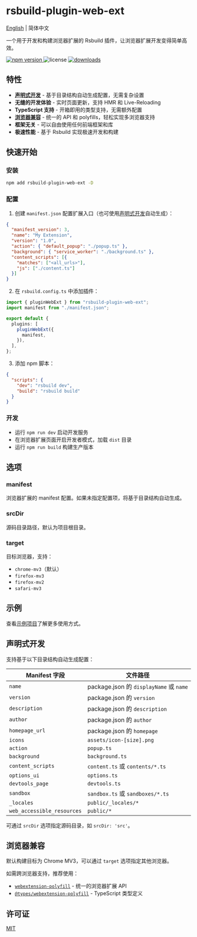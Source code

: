 # rsbuild-plugin-web-ext

[English](./README.md) | 简体中文

一个用于开发和构建浏览器扩展的 Rsbuild 插件，让浏览器扩展开发变得简单高效。

<p>
  <a href="https://npmjs.com/package/rsbuild-plugin-web-ext">
   <img src="https://img.shields.io/npm/v/rsbuild-plugin-web-ext?style=flat-square&colorA=564341&colorB=EDED91" alt="npm version" />
  </a>
  <img src="https://img.shields.io/badge/License-MIT-blue.svg?style=flat-square&colorA=564341&colorB=EDED91" alt="license" />
  <a href="https://npmcharts.com/compare/rsbuild-plugin-web-ext?minimal=true"><img src="https://img.shields.io/npm/dm/rsbuild-plugin-web-ext.svg?style=flat-square&colorA=564341&colorB=EDED91" alt="downloads" /></a>
</p>

## 特性

- **[声明式开发](#declarative-development)** - 基于目录结构自动生成配置，无需复杂设置
- **无缝的开发体验** - 实时页面更新，支持 HMR 和 Live-Reloading
- **TypeScript 支持** - 开箱即用的类型支持，无需额外配置
- **[浏览器兼容](#browser-compatibility)** - 统一的 API 和 polyfills，轻松实现多浏览器支持
- **框架无关** - 可以自由使用任何前端框架和库
- **极速性能** - 基于 Rsbuild 实现极速开发和构建

## 快速开始

### 安装

```bash
npm add rsbuild-plugin-web-ext -D
```

### 配置

1. 创建 `manifest.json` 配置扩展入口（也可使用[声明式开发](#declarative-development)自动生成）：

```json
{
  "manifest_version": 3,
  "name": "My Extension",
  "version": "1.0",
  "action": { "default_popup": "./popup.ts" },
  "background": { "service_worker": "./background.ts" },
  "content_scripts": [{ 
    "matches": ["<all_urls>"], 
    "js": ["./content.ts"] 
  }]
}
```

2. 在 `rsbuild.config.ts` 中添加插件：

```ts
import { pluginWebExt } from "rsbuild-plugin-web-ext";
import manifest from "./manifest.json";

export default {
  plugins: [
    pluginWebExt({
      manifest,
    }),
  ],
};
```

3. 添加 npm 脚本：

```json
{
  "scripts": {
    "dev": "rsbuild dev",
    "build": "rsbuild build"
  }
}
```

### 开发

- 运行 `npm run dev` 启动开发服务
- 在浏览器扩展页面开启开发者模式，加载 `dist` 目录
- 运行 `npm run build` 构建生产版本

## 选项

### manifest

浏览器扩展的 manifest 配置。如果未指定配置项，将基于目录结构自动生成。

### srcDir

源码目录路径，默认为项目根目录。

### target

目标浏览器，支持：
- `chrome-mv3`（默认）
- `firefox-mv3` 
- `firefox-mv2`
- `safari-mv3`

## 示例

查看[示例项目](./examples/)了解更多使用方式。


<h2 id="declarative-development">声明式开发</h2>

支持基于以下目录结构自动生成配置：

| Manifest 字段 | 文件路径 |
|--------------|---------|
| `name` | package.json 的 `displayName` 或 `name` |
| `version` | package.json 的 `version` |
| `description` | package.json 的 `description` |
| `author` | package.json 的 `author` |
| `homepage_url` | package.json 的 `homepage` |
| `icons` | `assets/icon-[size].png` |
| `action` | `popup.ts` |
| `background` | `background.ts` |
| `content_scripts` | `content.ts` 或 `contents/*.ts` |
| `options_ui` | `options.ts` |
| `devtools_page` | `devtools.ts` |
| `sandbox` | `sandbox.ts` 或 `sandboxes/*.ts` |
| `_locales` | `public/_locales/*` |
| `web_accessible_resources` | `public/*` |

可通过 `srcDir` 选项指定源码目录，如 `srcDir: 'src'`。

<h2 id="browser-compatibility">浏览器兼容</h2>

默认构建目标为 Chrome MV3，可以通过 `target` 选项指定其他浏览器。

如需跨浏览器支持，推荐使用：

- [`webextension-polyfill`](https://www.npmjs.com/package/webextension-polyfill) - 统一的浏览器扩展 API
- [`@types/webextension-polyfill`](https://www.npmjs.com/package/@types/webextension-polyfill) - TypeScript 类型定义

## 许可证

[MIT](./LICENSE)
